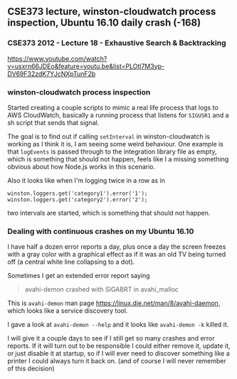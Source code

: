 ## CSE373 lecture, winston-cloudwatch process inspection, Ubuntu 16.10 daily crash (-168)

### CSE373 2012 - Lecture 18 - Exhaustive Search & Backtracking

https://www.youtube.com/watch?v=usxrn66JDEo&feature=youtu.be&list=PLOtl7M3yp-DV69F32zdK7YJcNXpTunF2b

### winston-cloudwatch process inspection 
 
 Started creating a couple scripts to mimic a real life process that logs
 to AWS CloudWatch, basically a running process that listens for `SIGUSR1`
 and a sh script that sends that signal.
 
 The goal is to find out if calling `setInterval` in winston-cloudwatch
 is working as I think it is, I am seeing some weird behaviour. One example 
 is that `logEvents` is passed through to the integration library file as empty,
 which is something that should not happen, feels like I a missing something 
 obvious about how Node.js works in this scenario.
 
 Also it looks like when I'm logging twice in a row as in 
 
```JS
winston.loggers.get('category1').error('1');
winston.loggers.get('category2').error('2');
```

two intervals are started, which is something that should not happen.

### Dealing with continuous crashes on my Ubuntu 16.10
 
 I have half a dozen error reports a day, plus once a day the screen freezes with a gray color with
 a graphical effect as if it was an old TV being turned off (a central white line collapsing to a dot).
 
 Sometimes I get an extended error report saying
 
 > avahi-demon crashed with SIGABRT in avahi_malloc
 
 This is `avahi-demon` man page https://linux.die.net/man/8/avahi-daemon, which looks like a service
 discovery tool. 
 
 I gave a look at `avahi-demon --help` and it looks like `avahi-demon -k` killed it.
 
 I will give it a couple days to see if I still get so many crashes and error reports. If it will turn out
 to be responsible I could either remove it, update it, or just disable it at startup, so if I will
 ever need to discover something like a printer I could always turn it back on. (and of course I will never
 remember of this decision)
